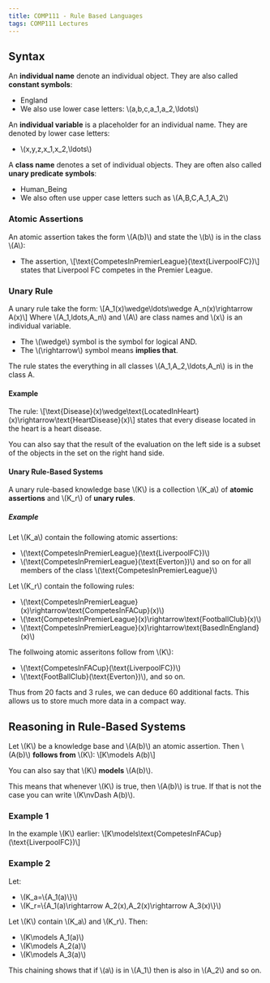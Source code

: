```yaml
---
title: COMP111 - Rule Based Languages
tags: COMP111 Lectures
---
```

## Syntax
An **individual name** denote an individual object. They are also called **constant symbols**:

* England
* We also use lower case letters: &#92;(a,b,c,a&#95;1,a&#95;2,\ldots&#92;)

An **individual variable** is a placeholder for an individual name. They are denoted by lower case letters:

* &#92;(x,y,z,x&#95;1,x&#95;2,\ldots&#92;)

A **class name** denotes a set of individual objects. They are often also called **unary predicate symbols**:

* Human&#95;Being
* We also often use upper case letters such as &#92;(A,B,C,A&#95;1,A&#95;2&#92;)

### Atomic Assertions

An atomic assertion takes the form &#92;(A(b)&#92;) and state the &#92;(b&#92;) is in the class &#92;(A&#92;):

* The assertion,
&#92;[\text{CompetesInPremierLeague}(\text{LiverpoolFC})&#92;] states that Liverpool FC competes in the Premier League.

### Unary Rule
A unary rule take the form:
&#92;[A&#95;1(x)\wedge\ldots\wedge A&#95;n(x)\rightarrow A(x)&#92;]
Where &#92;(A&#95;1,ldots,A&#95;n&#92;) and &#92;(A&#92;) are class names and &#92;(x&#92;) is an individual variable.

* The &#92;(\wedge&#92;) symbol is the symbol for logical AND.
* The &#92;(\rightarrow&#92;) symbol means **implies that**.

The rule states the everything in all classes &#92;(A&#95;1,A&#95;2,\ldots,A&#95;n&#92;) is in the class A.

#### Example

The rule:
&#92;[\text{Disease}(x)\wedge\text{LocatedInHeart}(x)\rightarrow\text{HeartDisease}(x)&#92;]
states that every disease located in the heart is a heart disease.

You can also say that the result of the evaluation on the left side is a subset of the objects in the set on the right hand side.

#### Unary Rule-Based Systems
A unary rule-based knowledge base &#92;(K&#92;) is a collection &#92;(K&#95;a&#92;) of **atomic assertions** and &#92;(K&#95;r&#92;) of **unary rules**.

##### Example
Let &#92;(K&#95;a&#92;) contain the following atomic assertions:

* &#92;(\text{CompetesInPremierLeague}(\text{LiverpoolFC})&#92;)
* &#92;(\text{CompetesInPremierLeague}(\text{Everton})&#92;) and so on for all members of the class &#92;(\text{CompetesInPremierLeague}&#92;)

Let &#92;(K&#95;r&#92;) contain the following rules:

* &#92;(\text{CompetesInPremierLeague}(x)\rightarrow\text{CompetesInFACup}(x)&#92;)
* &#92;(\text{CompetesInPremierLeague}(x)\rightarrow\text{FootballClub}(x)&#92;)
* &#92;(\text{CompetesInPremierLeague}(x)\rightarrow\text{BasedInEngland}(x)&#92;)

The follwoing atomic asseritons follow from &#92;(K&#92;):

* &#92;(\text{CompetesInFACup}(\text{LiverpoolFC})&#92;)
* &#92;(\text{FootBallClub}(\text{Everton})&#92;), and so on.

Thus from 20 facts and 3 rules, we can deduce 60 additional facts. This allows us to store much more data in a compact way.

## Reasoning in Rule-Based Systems
Let &#92;(K&#92;) be a knowledge base and &#92;(A(b)&#92;) an atomic assertion. Then &#92;(A(b)&#92;) **follows from** &#92;(K&#92;):
&#92;[K\models A(b)&#92;]

You can also say that &#92;(K&#92;) **models** &#92;(A(b)&#92;).

This means that whenever &#92;(K&#92;) is true, then &#92;(A(b)&#92;) is true. If that is not the case you can write &#92;(K\nvDash A(b)&#92;).

### Example 1
In the example &#92;(K&#92;) earlier:
&#92;[K\models\text{CompetesInFACup}(\text{LiverpoolFC})&#92;]

### Example 2
Let:

* &#92;(K&#95;a=&#92;{A&#95;1(a)&#92;}&#92;)
* &#92;(K&#95;r=&#92;{A&#95;1(a)\rightarrow A&#95;2(x),A&#95;2(x)\rightarrow A&#95;3(x)&#92;}&#92;)

Let &#92;(K&#92;) contain &#92;(K&#95;a&#92;) and &#92;(K&#95;r&#92;). Then:

* &#92;(K\models A&#95;1(a)&#92;)
* &#92;(K\models A&#95;2(a)&#92;)
* &#92;(K\models A&#95;3(a)&#92;)

This chaining shows that if &#92;(a&#92;) is in &#92;(A&#95;1&#92;) then is also in &#92;(A&#95;2&#92;) and so on.
